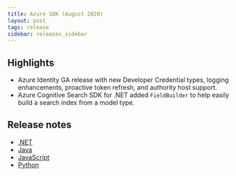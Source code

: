 ```yaml
---
title: Azure SDK (August 2020)
layout: post
tags: release
sidebar: releases_sidebar
---
```


## Highlights

* Azure Identity GA release with new Developer Credential types, logging enhancements, proactive token refresh, and authority host support.
* Azure Cognitive Search SDK for .NET added `FieldBuilder` to help easily build a search index from a model type.

## Release notes

* [.NET](dotnet.md)
* [Java](java.md)
* [JavaScript](js.md)
* [Python](python.md)
